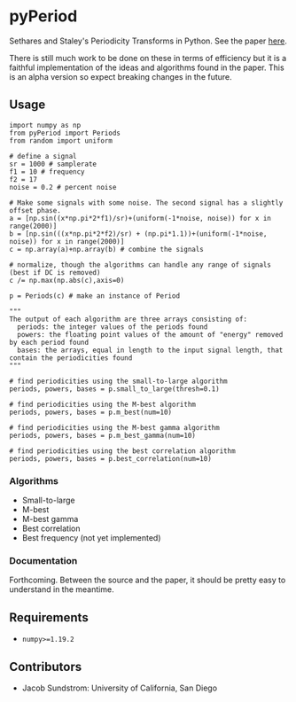 # pyPeriod

Sethares and Staley's Periodicity Transforms in Python. See the paper [here](https://sethares.engr.wisc.edu/paperspdf/pertrans.pdf).

There is still much work to be done on these in terms of efficiency but it is a faithful implementation of the ideas and algorithms found in the paper. This is an alpha version so expect breaking changes in the future.

## Usage
```
import numpy as np
from pyPeriod import Periods
from random import uniform

# define a signal
sr = 1000 # samplerate
f1 = 10 # frequency
f2 = 17
noise = 0.2 # percent noise

# Make some signals with some noise. The second signal has a slightly offset phase.
a = [np.sin((x*np.pi*2*f1)/sr)+(uniform(-1*noise, noise)) for x in range(2000)]
b = [np.sin(((x*np.pi*2*f2)/sr) + (np.pi*1.1))+(uniform(-1*noise, noise)) for x in range(2000)]
c = np.array(a)+np.array(b) # combine the signals

# normalize, though the algorithms can handle any range of signals (best if DC is removed)
c /= np.max(np.abs(c),axis=0)

p = Periods(c) # make an instance of Period

"""
The output of each algorithm are three arrays consisting of:
  periods: the integer values of the periods found
  powers: the floating point values of the amount of "energy" removed by each period found
  bases: the arrays, equal in length to the input signal length, that contain the periodicities found
"""

# find periodicities using the small-to-large algorithm
periods, powers, bases = p.small_to_large(thresh=0.1)

# find periodicities using the M-best algorithm
periods, powers, bases = p.m_best(num=10)

# find periodicities using the M-best gamma algorithm
periods, powers, bases = p.m_best_gamma(num=10)

# find periodicities using the best correlation algorithm
periods, powers, bases = p.best_correlation(num=10)
```

### Algorithms
- Small-to-large
- M-best
- M-best gamma
- Best correlation
- Best frequency (not yet implemented)

### Documentation
Forthcoming. Between the source and the paper, it should be pretty easy to understand in the meantime.

## Requirements
- `numpy>=1.19.2`


## Contributors
- Jacob Sundstrom: University of California, San Diego
